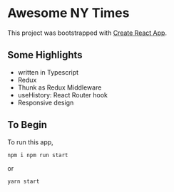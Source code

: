 # Awesome NY Times

This project was bootstrapped with [Create React App](https://github.com/facebook/create-react-app).

## Some Highlights

- written in Typescript
- Redux
- Thunk as Redux Middleware
- useHistory: React Router hook 
- Responsive design

## To Begin

To run this app, 

 `npm i
 npm run start`

or 

 `yarn start`



